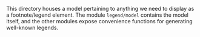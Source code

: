 This directory houses a model pertaining to anything we need to display as a footnote/legend element. The module `legend/model` contains the model itself, and the other modules expose convenience functions for generating well-known legends.
